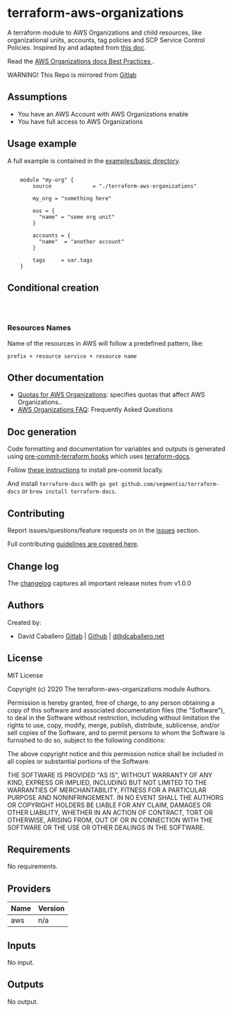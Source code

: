 # terraform-aws-organizations

A terraform module to AWS Organizations and child resources, like organizational units, accounts, tag policies and SCP Service Control Policies. Inspired by and adapted from [this doc](https://docs.aws.amazon.com/organizations/latest/userguide/orgs_introduction.html).

Read the [AWS Organizations docs Best Practices ](https://docs.aws.amazon.com/organizations/latest/userguide/orgs_best-practices_mgmt-acct.html).

WARNING! This Repo is mirrored from [Gitlab](https://gitlab.com/arkhoss/terraform-aws-organizations)

## Assumptions

* You have an AWS Account with AWS Organizations enable
* You have full access to AWS Organizations


## Usage example

A full example is contained in the [examples/basic directory](https://gitlab.com/arkhoss/terraform-aws-organizations/-/tree/master/examples).

```hcl

    module "my-org" {
        source             = "./terraform-aws-organizations"

        my_org = "something here"

        ous = {
          "name" = "some org unit"
        }

        accounts = {
          "name"  = "another account"
        }

        tags     = var.tags
    }

```

## Conditional creation


```hcl



```

### Resources Names

Name of the resources in AWS will follow a predefined pattern, like:

```
prefix + resource service + resource name
```

## Other documentation

* [Quotas for AWS Organizations](https://docs.aws.amazon.com/organizations/latest/userguide/orgs_reference_limits.html): specifies quotas that affect AWS Organizations..
* [AWS Organizations FAQ](https://aws.amazon.com/organizations/faqs/): Frequently Asked Questions

## Doc generation

Code formatting and documentation for variables and outputs is generated using [pre-commit-terraform hooks](https://github.com/antonbabenko/pre-commit-terraform) which uses [terraform-docs](https://github.com/segmentio/terraform-docs).

Follow [these instructions](https://github.com/antonbabenko/pre-commit-terraform#how-to-install) to install pre-commit locally.

And install `terraform-docs` with `go get github.com/segmentio/terraform-docs` or `brew install terraform-docs`.

## Contributing

Report issues/questions/feature requests on in the [issues](https://gitlab.com/arkhoss/terraform-aws-organizations/-/issues) section.

Full contributing [guidelines are covered here](https://gitlab.com/arkhoss/terraform-aws-organizations/-/blob/master/CONTRIBUTING.md).

## Change log

The [changelog](https://gitlab.com/arkhoss/terraform-aws-organizations/-/blob/master/CHANGELOG.md) captures all important release notes from v1.0.0

## Authors

Created by:

- David Caballero [Gitlab](https://gitlab.com/arkhoss) | [Github](https://github.com/arkhoss) | d@dcaballero.net

## License

MIT License

Copyright (c) 2020 The terraform-aws-organizations module Authors.

Permission is hereby granted, free of charge, to any person obtaining a copy
of this software and associated documentation files (the "Software"), to deal
in the Software without restriction, including without limitation the rights
to use, copy, modify, merge, publish, distribute, sublicense, and/or sell
copies of the Software, and to permit persons to whom the Software is
furnished to do so, subject to the following conditions:

The above copyright notice and this permission notice shall be included in all
copies or substantial portions of the Software.

THE SOFTWARE IS PROVIDED "AS IS", WITHOUT WARRANTY OF ANY KIND, EXPRESS OR
IMPLIED, INCLUDING BUT NOT LIMITED TO THE WARRANTIES OF MERCHANTABILITY,
FITNESS FOR A PARTICULAR PURPOSE AND NONINFRINGEMENT. IN NO EVENT SHALL THE
AUTHORS OR COPYRIGHT HOLDERS BE LIABLE FOR ANY CLAIM, DAMAGES OR OTHER
LIABILITY, WHETHER IN AN ACTION OF CONTRACT, TORT OR OTHERWISE, ARISING FROM,
OUT OF OR IN CONNECTION WITH THE SOFTWARE OR THE USE OR OTHER DEALINGS IN THE
SOFTWARE.

<!-- BEGINNING OF PRE-COMMIT-TERRAFORM DOCS HOOK -->
## Requirements

No requirements.

## Providers

| Name | Version |
|------|---------|
| aws | n/a |

## Inputs

No input.

## Outputs

No output.

<!-- END OF PRE-COMMIT-TERRAFORM DOCS HOOK -->